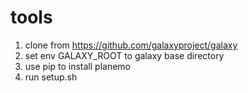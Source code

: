 # tools
1) clone from https://github.com/galaxyproject/galaxy
2) set env GALAXY_ROOT to galaxy base directory
3) use pip to install planemo
4) run setup.sh